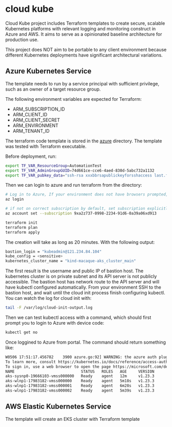 # cloud kube

Cloud Kube project includes Terraform templates to create secure, scalable Kubernetes platforms with relevant logging and monitoring construct in Azure and AWS. It aims to serve as a opinionated baseline architecture for production use. 

This project does NOT aim to be portable to any client environment because different Kubernetes deployments have significant architectural variations.

## Azure Kubernetes Service
The template needs to run by a service principal with sufficient privilege, such as an owner of a target resource group.

The following environment variables are expected for Terraform:
- ARM_SUBSCRIPTION_ID
- ARM_CLIENT_ID
- ARM_CLIENT_SECRET
- ARM_ENVIRONMENT
- ARM_TENANT_ID

The terraform code template is stored in the [azure](https://github.com/digihunch/cloudkube/tree/main/azure) directory. The template was tested with Terraform executable. 

Before deployment, run:
```sh
export TF_VAR_ResourceGroup=AutomationTest
export TF_VAR_AdminGroupGUID=74d661ce-cce6-4aed-830d-5abc732a1132
export TF_VAR_pubkey_data="ssh-rsa xxxbbrsapublickeyforsshaccess last.first@CLOUDKUBE"
```
Then we can login to azure and run terraform from the directory:
```sh
# Log in to Azure, If your environment does not have browsers prompted, use --use-device-code switch
az login

# if not on correct subscription by default, set subscription explicitly
az account set --subscription 9xa2z737-0998-2234-91d6-0a39a06xd913

terraform init
terraform plan
terraform apply
```
The creation will take as long as 20 minutes. With the following output:
```sh
bastion_login = "kubeadmin@121.234.84.104"
kube_config = <sensitive>
kubernetes_cluster_name = "kind-macaque-aks_cluster_main"
```

The first result is the username and public IP of bastion host. The kubernetes cluster is on private subnet and its API server is not publicly accessible. The bastion host has network route to the API server and will have kubectl configured automatically. From your environment SSH to the bastion host, and wait until the cloud init process finish configuring kubectl. You can watch the log for cloud init with:
```sh
tail -F /var/log/cloud-init-output.log
```
Then we can test kubectl access with a command, which should first prompt you to login to Azure with device code:
```sh
kubectl get no
```
Once loggined to Azure from portal. The command should return something like:
```sh
W0506 17:51:17.456782    3900 azure.go:92] WARNING: the azure auth plugin is deprecated in v1.22+, unavailable in v1.25+; use https://github.com/Azure/kubelogin instead.
To learn more, consult https://kubernetes.io/docs/reference/access-authn-authz/authentication/#client-go-credential-plugins
To sign in, use a web browser to open the page https://microsoft.com/devicelogin and enter the code EL2USX792 to authenticate.
NAME                             STATUS   ROLES   AGE     VERSION
aks-sysnp0-19666103-vmss000000   Ready    agent   12m     v1.23.3
aks-wlnp1-17983182-vmss000000    Ready    agent   5m18s   v1.23.3
aks-wlnp1-17983182-vmss000001    Ready    agent   6m28s   v1.23.3
aks-wlnp1-17983182-vmss000002    Ready    agent   5m39s   v1.23.3
```

## AWS Elastic Kubernetes Service
The template will create an EKS cluster with Terraform template